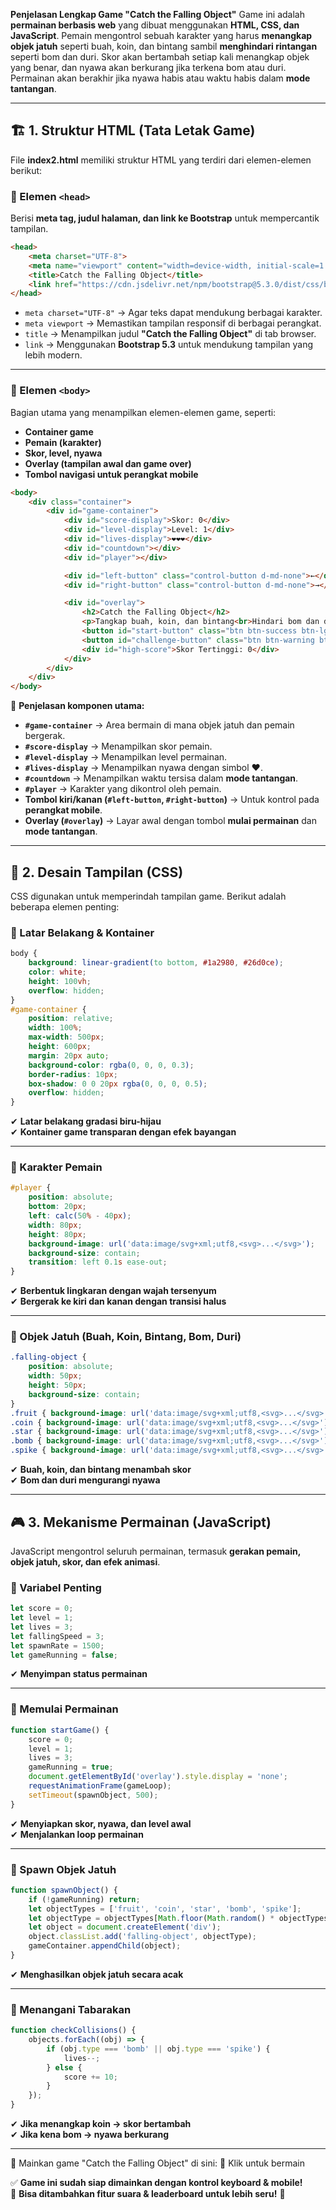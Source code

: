  **Penjelasan Lengkap Game "Catch the Falling Object"**
Game ini adalah **permainan berbasis web** yang dibuat menggunakan **HTML, CSS, dan JavaScript**. Pemain mengontrol sebuah karakter yang harus **menangkap objek jatuh** seperti buah, koin, dan bintang sambil **menghindari rintangan** seperti bom dan duri. Skor akan bertambah setiap kali menangkap objek yang benar, dan nyawa akan berkurang jika terkena bom atau duri. Permainan akan berakhir jika nyawa habis atau waktu habis dalam **mode tantangan**.

---

## 🏗 **1. Struktur HTML (Tata Letak Game)**
File **index2.html** memiliki struktur HTML yang terdiri dari elemen-elemen berikut:

### **🔹 Elemen `<head>`**
Berisi **meta tag, judul halaman, dan link ke Bootstrap** untuk mempercantik tampilan.
```html
<head>
    <meta charset="UTF-8">
    <meta name="viewport" content="width=device-width, initial-scale=1.0">
    <title>Catch the Falling Object</title>
    <link href="https://cdn.jsdelivr.net/npm/bootstrap@5.3.0/dist/css/bootstrap.min.css" rel="stylesheet">
</head>
```
- `meta charset="UTF-8"` → Agar teks dapat mendukung berbagai karakter.
- `meta viewport` → Memastikan tampilan responsif di berbagai perangkat.
- `title` → Menampilkan judul **"Catch the Falling Object"** di tab browser.
- `link` → Menggunakan **Bootstrap 5.3** untuk mendukung tampilan yang lebih modern.

---

### **🔹 Elemen `<body>`**
Bagian utama yang menampilkan elemen-elemen game, seperti:
- **Container game**
- **Pemain (karakter)**
- **Skor, level, nyawa**
- **Overlay (tampilan awal dan game over)**
- **Tombol navigasi untuk perangkat mobile**
  
```html
<body>
    <div class="container">
        <div id="game-container">
            <div id="score-display">Skor: 0</div>
            <div id="level-display">Level: 1</div>
            <div id="lives-display">❤️❤️❤️</div>
            <div id="countdown"></div>
            <div id="player"></div>

            <div id="left-button" class="control-button d-md-none">←</div>
            <div id="right-button" class="control-button d-md-none">→</div>

            <div id="overlay">
                <h2>Catch the Falling Object</h2>
                <p>Tangkap buah, koin, dan bintang<br>Hindari bom dan duri!</p>
                <button id="start-button" class="btn btn-success btn-lg">Mulai Permainan</button>
                <button id="challenge-button" class="btn btn-warning btn-lg">Mode Tantangan</button>
                <div id="high-score">Skor Tertinggi: 0</div>
            </div>
        </div>
    </div>
</body>
```
📌 **Penjelasan komponen utama:**
- **`#game-container`** → Area bermain di mana objek jatuh dan pemain bergerak.
- **`#score-display`** → Menampilkan skor pemain.
- **`#level-display`** → Menampilkan level permainan.
- **`#lives-display`** → Menampilkan nyawa dengan simbol ❤️.
- **`#countdown`** → Menampilkan waktu tersisa dalam **mode tantangan**.
- **`#player`** → Karakter yang dikontrol oleh pemain.
- **Tombol kiri/kanan (`#left-button`, `#right-button`)** → Untuk kontrol pada **perangkat mobile**.
- **Overlay (`#overlay`)** → Layar awal dengan tombol **mulai permainan** dan **mode tantangan**.

---

## 🎨 **2. Desain Tampilan (CSS)**
CSS digunakan untuk memperindah tampilan game. Berikut adalah beberapa elemen penting:

### **🔹 Latar Belakang & Kontainer**
```css
body {
    background: linear-gradient(to bottom, #1a2980, #26d0ce);
    color: white;
    height: 100vh;
    overflow: hidden;
}
#game-container {
    position: relative;
    width: 100%;
    max-width: 500px;
    height: 600px;
    margin: 20px auto;
    background-color: rgba(0, 0, 0, 0.3);
    border-radius: 10px;
    box-shadow: 0 0 20px rgba(0, 0, 0, 0.5);
    overflow: hidden;
}
```
✔ **Latar belakang gradasi biru-hijau**  
✔ **Kontainer game transparan dengan efek bayangan**

---

### **🔹 Karakter Pemain**
```css
#player {
    position: absolute;
    bottom: 20px;
    left: calc(50% - 40px);
    width: 80px;
    height: 80px;
    background-image: url('data:image/svg+xml;utf8,<svg>...</svg>');
    background-size: contain;
    transition: left 0.1s ease-out;
}
```
✔ **Berbentuk lingkaran dengan wajah tersenyum**  
✔ **Bergerak ke kiri dan kanan dengan transisi halus**

---

### **🔹 Objek Jatuh (Buah, Koin, Bintang, Bom, Duri)**
```css
.falling-object {
    position: absolute;
    width: 50px;
    height: 50px;
    background-size: contain;
}
.fruit { background-image: url('data:image/svg+xml;utf8,<svg>...</svg>'); }
.coin { background-image: url('data:image/svg+xml;utf8,<svg>...</svg>'); }
.star { background-image: url('data:image/svg+xml;utf8,<svg>...</svg>'); }
.bomb { background-image: url('data:image/svg+xml;utf8,<svg>...</svg>'); }
.spike { background-image: url('data:image/svg+xml;utf8,<svg>...</svg>'); }
```
✔ **Buah, koin, dan bintang menambah skor**  
✔ **Bom dan duri mengurangi nyawa**  

---

## 🎮 **3. Mekanisme Permainan (JavaScript)**
JavaScript mengontrol seluruh permainan, termasuk **gerakan pemain, objek jatuh, skor, dan efek animasi**.

### **🔹 Variabel Penting**
```js
let score = 0;
let level = 1;
let lives = 3;
let fallingSpeed = 3;
let spawnRate = 1500;
let gameRunning = false;
```
✔ **Menyimpan status permainan**  

---

### **🔹 Memulai Permainan**
```js
function startGame() {
    score = 0;
    level = 1;
    lives = 3;
    gameRunning = true;
    document.getElementById('overlay').style.display = 'none';
    requestAnimationFrame(gameLoop);
    setTimeout(spawnObject, 500);
}
```
✔ **Menyiapkan skor, nyawa, dan level awal**  
✔ **Menjalankan loop permainan**

---

### **🔹 Spawn Objek Jatuh**
```js
function spawnObject() {
    if (!gameRunning) return;
    let objectTypes = ['fruit', 'coin', 'star', 'bomb', 'spike'];
    let objectType = objectTypes[Math.floor(Math.random() * objectTypes.length)];
    let object = document.createElement('div');
    object.classList.add('falling-object', objectType);
    gameContainer.appendChild(object);
}
```
✔ **Menghasilkan objek jatuh secara acak**  

---

### **🔹 Menangani Tabarakan**
```js
function checkCollisions() {
    objects.forEach((obj) => {
        if (obj.type === 'bomb' || obj.type === 'spike') {
            lives--;
        } else {
            score += 10;
        }
    });
}
```
✔ **Jika menangkap koin → skor bertambah**  
✔ **Jika kena bom → nyawa berkurang**  

---
📌 Mainkan game "Catch the Falling Object" di sini:
🔗 Klik untuk bermain

✅ **Game ini sudah siap dimainkan dengan kontrol keyboard & mobile!**  
🔹 **Bisa ditambahkan fitur suara & leaderboard untuk lebih seru!** 🎉
